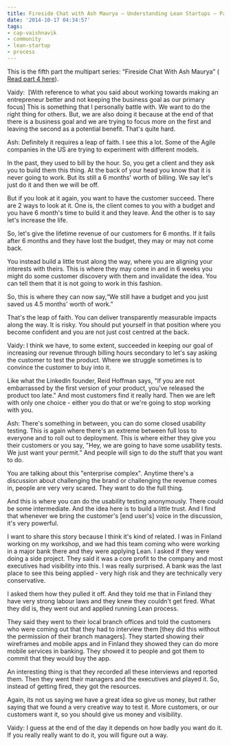 ```yaml
---
title: Fireside Chat with Ash Maurya – Understanding Lean Startups – Part 5
date: '2014-10-17 04:34:57'
tags:
- cap-vaishnavik
- community
- lean-startup
- process
---
```


This is the fifth part the multipart series: “Fireside Chat With Ash Maurya” (
[Read part 4 here](http://www.multunus.com/blog/2014/08/fireside-chat-ash-maurya-understanding-lean-startups-part-4/)).


Vaidy: 
[With reference to what you said about working towards making an entrepreneur better and not keeping the business goal as our primary focus] This is something that I personally battle with. We want to do the right thing for others. But, we are also doing it because at the end of that there is a business goal and we are trying to focus more on the first and leaving the second as a potential benefit. That's quite hard.


Ash: Definitely it requires a leap of faith. I see this a lot. Some of the Agile companies in the US are trying to experiment with different models.

In the past, they used to bill by the hour. So, you get a client and they ask you to build them this thing. At the back of your head you know that it is never going to work. But 
its still a 6 months' worth of billing. We say let's just do it and then we will be off.

But if you look at it again, you want to have the customer succeed. There are 2 ways to look at it. One is, the client comes to you with a budget and you have 6 
month's time to build it and they leave. And the other is to say let's increase the life.

So, let's give the lifetime revenue of our customers for 6 months. If it fails after 6 months and they have lost the budget, they may or may not come back.

You instead build a little trust along the way, where you are aligning your interests with theirs. This is where they may come in and in 6 weeks you might do some customer discovery with them and invalidate the idea. You can tell them that it is not going to work in this fashion.

So, this is where they can now say,“We still have a budget and you just saved us 4.5 months' worth of work.”

That's the leap of faith. You can deliver transparently measurable impacts along the way. It is risky. You should put yourself in that position where you become confident and you are not just cost 
centred 
at the back.


Vaidy: I think we have, to some extent, succeeded in keeping our goal of increasing our revenue through billing hours secondary to let's say asking the customer to test the product. Where we struggle sometimes is to convince the customer to buy into it.

Like what the LinkedIn founder, Reid Hoffman says, "If you are not embarrassed by the first version of your product, you’ve released the product too late." And most customers find it really hard. Then we are left with only one choice - either you do that or we're going to stop working with you.


Ash: There's something in between, you can do some closed usability testing. This is again where there's an extreme between 
full loss to everyone and to roll out to deployment. This is where either they give you their customers or you say, "Hey, we are going to have some usability tests. We just want your permit.” And people will sign to do the stuff that you want to do.

You are talking about this "enterprise complex". Anytime there's a discussion about challenging the brand or challenging the revenue comes in, people are very very scared. They want to do the full thing.

And this is where you can do the usability testing anonymously. There could be some intermediate. And the idea here is to build a little trust. And I find that whenever we bring the customer's 
[end user's] voice in the discussion, it's very powerful.

I want to share this story because I think it's kind of related. I was in Finland working on my workshop, and we had this team coming who 
were working in a major bank there and they were applying Lean. I asked if they were doing a side project. They said it was a core profit to the company and most executives had visibility into this. I was really surprised. A bank was the last place to see this being applied - very high risk and they are technically very conservative.

I asked them how they pulled it off. And they told me that in Finland they have very strong 
labour laws and they knew they couldn't get fired. What they did is, they went out and applied running Lean process.

They said they went to their local branch offices and told the customers who were coming out that they had to interview them 
[they did this without the permission of their branch managers]. They started showing their 
wireframes and mobile apps and in Finland they showed they can do more mobile services in banking. They showed it to people and got them to commit that they would buy the app.

An interesting thing is that they recorded all these interviews and reported them. Then they went their managers and the executives and played it. So, instead of getting 
fired, they got 
the resources.

Again, 
its not us saying we have a great idea so give us money, but rather saying that we found a very creative way to test it. More customers, or our customers want it, so you should give us money and visibility.


Vaidy: I guess at the end of the day it depends on how badly you want do it. If you 
really really want to do it, you will figure out a way.
